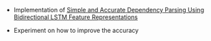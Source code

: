 * Implementation of [Simple and Accurate Dependency Parsing
Using Bidirectional LSTM Feature Representations](https://aclweb.org/anthology/Q16-1023)

* Experiment on how to improve the accuracy
